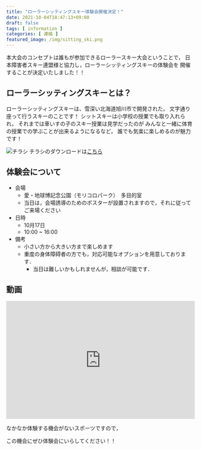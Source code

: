 ```yaml
---
title: "ローラーシッティングスキー体験会開催決定！"
date: 2021-10-04T18:47:13+09:00
draft: false
tags: [ information ]
categories: [ 連絡 ]
featured_image: /img/sitting_ski.png
---
```


本大会のコンセプトは誰もが参加できるローラースキー大会ということで，
日本障害者スキー連盟様と協力し，ローラーシッティングスキーの体験会を
開催することが決定いたしました！！

## ローラーシッティングスキーとは？
ローラーシッティングスキーは、雪深い北海道旭川市で開発された，
文字通り座って行うスキーのことです！
シットスキーは小学校の授業でも取り入れられ，
それまでは車いすの子のスキー授業は見学だったのが
みんなと一緒に体育の授業での学ぶことが出来るようになるなど，
誰でも気楽に楽しめるのが魅力です！

![チラシ](/img/sitting_ski.png)
チラシのダウンロードは[こちら](https://drive.google.com/uc?export=download&id=18WmiXoI9i8FrFMZSXv-yQyaiKe8PgjnS "ダウンロード (Google Drive)")

## 体験会について
- 会場
    - 愛・地球博記念公園（モリコロパーク）　多目的室
    - 当日は，会場誘導のためのポスターが設置されますので，それに従ってご来場ください
- 日時
    - 10月17日
    - 10:00 ~ 16:00
- 備考
    - 小さい方から大きい方まで楽しめます
    - 重度の身体障碍者の方でも，対応可能なオプションを用意しております．
        - 当日は難しいかもしれませんが，相談が可能です．


## 動画
<div class="cf ph3 ph5-l pv3 pv4-l f4 tc-l measure-wide lh-copy center">
    <iframe width="100%" height="315" src="https://www.youtube.com/embed/I8MAywPJSTU" title="YouTube video player" frameborder="0" allow="accelerometer; autoplay; clipboard-write; encrypted-media; gyroscope; picture-in-picture" allowfullscreen></iframe>
</div>


なかなか体験する機会がないスポーツですので，

この機会にぜひ体験会にいらしてください！！